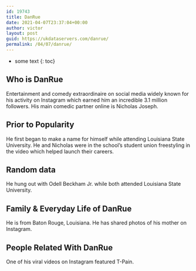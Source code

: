 ```yaml
---
id: 19743
title: DanRue
date: 2021-04-07T23:37:04+00:00
author: victor
layout: post
guid: https://ukdataservers.com/danrue/
permalink: /04/07/danrue/
---
```


* some text
{: toc}


## Who is DanRue



Entertainment and comedy extraordinaire on social media widely known for his activity on Instagram which earned him an incredible 3.1 million followers. His main comedic partner online is Nicholas Joseph.

                
                
                
## Prior to Popularity



He first began to make a name for himself while attending Louisiana State University. He and Nicholas were in the school&#8217;s student union freestyling in the video which helped launch their careers.

                
                
                
## Random data



He hung out with Odell Beckham Jr. while both attended Louisiana State University.

                
                
                
## Family & Everyday Life of DanRue



He is from Baton Rouge, Louisiana. He has shared photos of his mother on Instagram.

                
                
                
## People Related With DanRue



One of his viral videos on Instagram featured T-Pain.

                
              
            
          
          
          